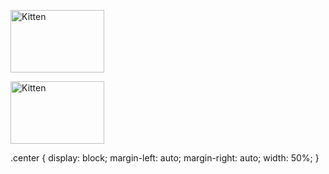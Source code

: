 

<img src="http://qnimate.com/wp-content/uploads/2014/03/images2.jpg" alt="Kitten"
	title="A cute kitten" width="150" height="100" />


<img src="http://qnimate.com/wp-content/uploads/2014/03/images2.jpg" alt="Kitten"
	title="A cute kitten" width="150" height="100"  class="center" />


<html>
	.center {
	  display: block;
	  margin-left: auto;
	  margin-right: auto;
	  width: 50%;
	}
